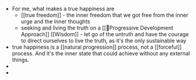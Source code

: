 - For me, what makes a true happiness are 
    - [[true freedom]] - the inner freedom that we got free from the inner urge and the inner thoughts
    - seeking and living the truth on a [[🌱Progressive Development Approach]] [[Wisdom]] - let go of the untruth and have the courage to direct ourselves to live the truth, as it's the only sustainable way
- true happiness is a [[natural progression]] process, not a [[forceful]] process. And it's the inner state that could achieve without any external things.
- 
- 
